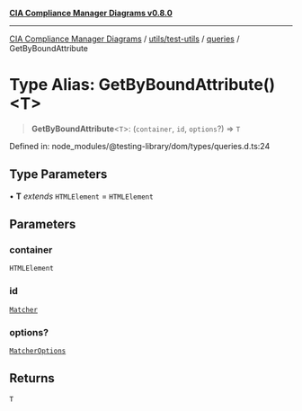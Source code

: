 [**CIA Compliance Manager Diagrams v0.8.0**](../../../../../README.md)

***

[CIA Compliance Manager Diagrams](../../../../../modules.md) / [utils/test-utils](../../../README.md) / [queries](../README.md) / GetByBoundAttribute

# Type Alias: GetByBoundAttribute()\<T\>

> **GetByBoundAttribute**\<`T`\>: (`container`, `id`, `options`?) => `T`

Defined in: node\_modules/@testing-library/dom/types/queries.d.ts:24

## Type Parameters

• **T** *extends* `HTMLElement` = `HTMLElement`

## Parameters

### container

`HTMLElement`

### id

[`Matcher`](../../../type-aliases/Matcher.md)

### options?

[`MatcherOptions`](../../../interfaces/MatcherOptions.md)

## Returns

`T`
